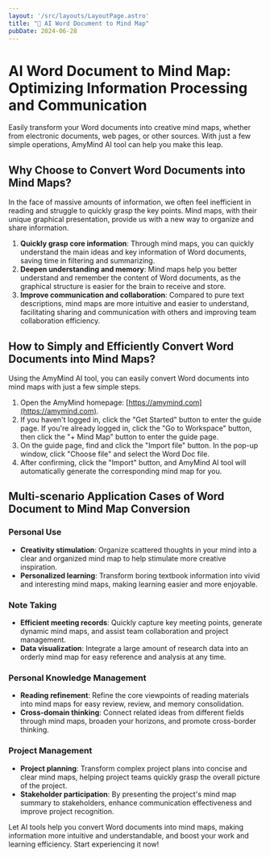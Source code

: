 ```yaml
---
layout: '/src/layouts/LayoutPage.astro'
title: "📃 AI Word Document to Mind Map"
pubDate: 2024-06-28
---
```

# AI Word Document to Mind Map: Optimizing Information Processing and Communication

Easily transform your Word documents into creative mind maps, whether from electronic documents, web pages, or other sources. With just a few simple operations, AmyMind AI tool can help you make this leap.

## Why Choose to Convert Word Documents into Mind Maps?

In the face of massive amounts of information, we often feel inefficient in reading and struggle to quickly grasp the key points. Mind maps, with their unique graphical presentation, provide us with a new way to organize and share information.

1. **Quickly grasp core information**: Through mind maps, you can quickly understand the main ideas and key information of Word documents, saving time in filtering and summarizing.
2. **Deepen understanding and memory**: Mind maps help you better understand and remember the content of Word documents, as the graphical structure is easier for the brain to receive and store.
3. **Improve communication and collaboration**: Compared to pure text descriptions, mind maps are more intuitive and easier to understand, facilitating sharing and communication with others and improving team collaboration efficiency.

## How to Simply and Efficiently Convert Word Documents into Mind Maps?

Using the AmyMind AI tool, you can easily convert Word documents into mind maps with just a few simple steps.

1. Open the AmyMind homepage: [https://amymind.com](https://amymind.com).
2. If you haven't logged in, click the "Get Started" button to enter the guide page. If you're already logged in, click the "Go to Workspace" button, then click the "+ Mind Map" button to enter the guide page.
3. On the guide page, find and click the "Import file" button. In the pop-up window, click "Choose file" and select the Word Doc file.
4. After confirming, click the "Import" button, and AmyMind AI tool will automatically generate the corresponding mind map for you.

## Multi-scenario Application Cases of Word Document to Mind Map Conversion

### Personal Use

* **Creativity stimulation**: Organize scattered thoughts in your mind into a clear and organized mind map to help stimulate more creative inspiration.
* **Personalized learning**: Transform boring textbook information into vivid and interesting mind maps, making learning easier and more enjoyable.

### Note Taking

* **Efficient meeting records**: Quickly capture key meeting points, generate dynamic mind maps, and assist team collaboration and project management.
* **Data visualization**: Integrate a large amount of research data into an orderly mind map for easy reference and analysis at any time.

### Personal Knowledge Management

* **Reading refinement**: Refine the core viewpoints of reading materials into mind maps for easy review, review, and memory consolidation.
* **Cross-domain thinking**: Connect related ideas from different fields through mind maps, broaden your horizons, and promote cross-border thinking.

### Project Management

* **Project planning**: Transform complex project plans into concise and clear mind maps, helping project teams quickly grasp the overall picture of the project.
* **Stakeholder participation**: By presenting the project's mind map summary to stakeholders, enhance communication effectiveness and improve project recognition.

Let AI tools help you convert Word documents into mind maps, making information more intuitive and understandable, and boost your work and learning efficiency. Start experiencing it now!